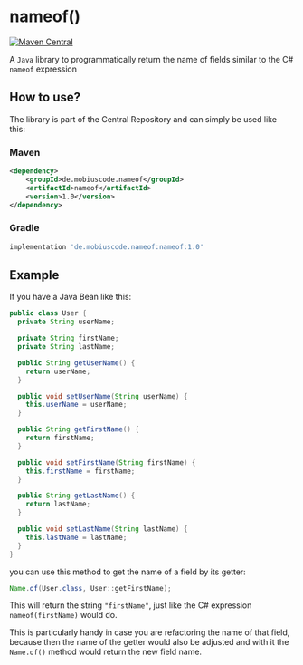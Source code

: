 # nameof()
[![Maven Central](https://maven-badges.herokuapp.com/maven-central/de.mobiuscode.nameof/nameof/badge.svg)](https://maven-badges.herokuapp.com/maven-central/de.mobiuscode.nameof/nameof)

A `Java` library to programmatically return the name of fields similar to the C# `nameof` expression

## How to use?
The library is part of the Central Repository and can simply be used like this:

### Maven
```xml
<dependency>
    <groupId>de.mobiuscode.nameof</groupId>
    <artifactId>nameof</artifactId>
    <version>1.0</version>
</dependency>
```

### Gradle
```groovy
implementation 'de.mobiuscode.nameof:nameof:1.0'
```

## Example

If you have a Java Bean like this:
```java
public class User {
  private String userName;

  private String firstName;
  private String lastName;

  public String getUserName() {
    return userName;
  }

  public void setUserName(String userName) {
    this.userName = userName;
  }

  public String getFirstName() {
    return firstName;
  }

  public void setFirstName(String firstName) {
    this.firstName = firstName;
  }

  public String getLastName() {
    return lastName;
  }

  public void setLastName(String lastName) {
    this.lastName = lastName;
  }
}
```

you can use this method to get the name of a field by its getter:

```java
Name.of(User.class, User::getFirstName);
```

This will return the string `"firstName"`, just like the C# expression `nameof(firstName)` would do.

This is particularly handy in case you are refactoring the name of that field, because then the name of the getter would also be adjusted and with it the `Name.of()` method would return the new field name.
